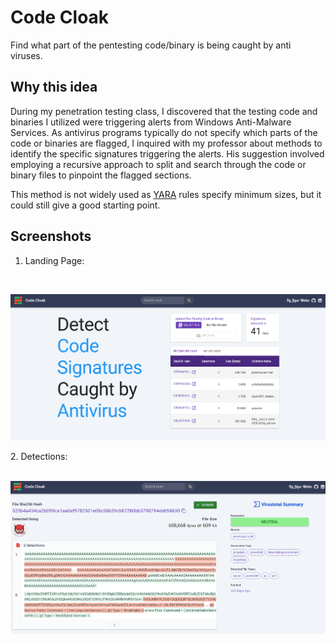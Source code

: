 # Code Cloak
Find what part of the pentesting code/binary is being caught by anti viruses.

## Why this idea
During my penetration testing class, I discovered that the testing code and binaries I utilized were triggering alerts from Windows Anti-Malware Services. As antivirus programs typically do not specify which parts of the code or binaries are flagged, I inquired with my professor about methods to identify the specific signatures triggering the alerts. His suggestion involved employing a recursive approach to split and search through the code or binary files to pinpoint the flagged sections.

This method is not widely used as [YARA](https://www.malwarebytes.com/blog/news/2017/09/explained-yara-rules) rules specify minimum sizes, but it could still give a good starting point. 

## Screenshots
1. Landing Page:
<br/>
<p align="center">
  <img src="https://github.com/drone911/CodeCloak/blob/main/Images/LandingPage.png" alt="Landing Page Desktop View">
</p>
2. Detections:
<br/>
<br/>
<p align="center">
  <img src="https://github.com/drone911/CodeCloak/blob/main/Images/detectionPage.png" alt="Detections Page Desktop View">
</p>

